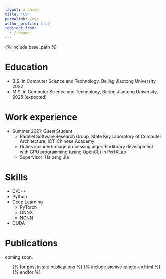 ```yaml
---
layout: archive
title: "CV"
permalink: /cv/
author_profile: true
redirect_from:
  - /resume
---
```


{% include base_path %}

Education
======
* B.S. in Computer Science and Technology, Beijing Jiaotong University, 2022
* M.S. in Computer Science and Technology, Beijing Jiaotong University, 2025 (expected)
<!--
* M.S. in Jekyll, GitHub University, 2014
* Ph.D in Version Control Theory, GitHub University, 2018 (expected)
* Academic PG in Computer Science and Technology, Beijing Jiaotong University, 2022-now-->

Work experience
======
* Summer 2021: Guest Student
  * Parallel Software Research Group, State Key Laboratory of Computer Architecture, ICT, Chinese Academy
  * Duties included: image processing algorithm library development with GPU programming (using OpenCL) in PerfXLab
  * Supervisor: Haipeng Jia

<!--
* Summer 2015: Research Assistant
  * Github University
  * Duties included: Tagging issues
  * Supervisor: Professor Git

* Fall 2015: Research Assistant
  * Github University
  * Duties included: Merging pull requests
  * Supervisor: Professor Hub
  -->
Skills
======
* C/C++
* Python
* Deep Learning
  * PyTorch
  * ONNX
  * [NCNN](https://github.com/Tencent/ncnn/)
* CUDA
<!--
* Skill 1
* Skill 2
  * Sub-skill 2.1
  * Sub-skill 2.2
  * Sub-skill 2.3
* Skill 3
-->
Publications
======
coming soon.

  <ul>{% for post in site.publications %}
    {% include archive-single-cv.html %}
  {% endfor %}</ul>

<!--
Talks
======
  <ul>{% for post in site.talks %}
    {% include archive-single-talk-cv.html %}
  {% endfor %}</ul>

Teaching
======
  <ul>{% for post in site.teaching %}
    {% include archive-single-cv.html %}
  {% endfor %}</ul>

Service and leadership
======
* Currently signed in to 43 different slack teams
  -->
